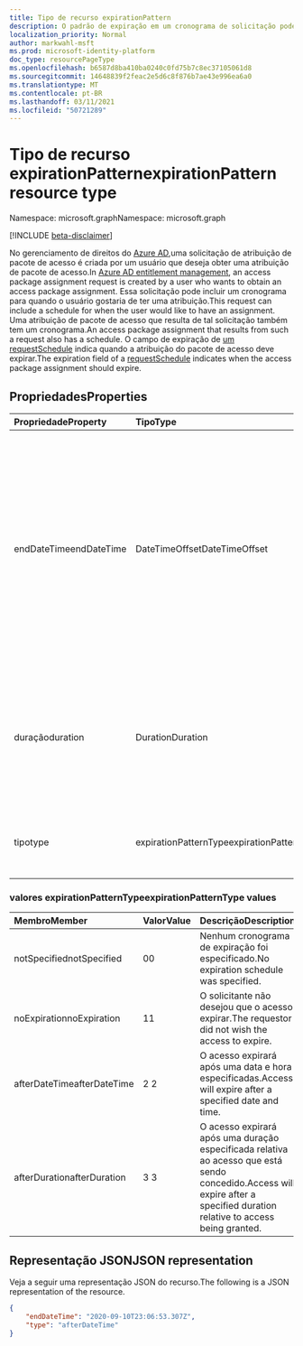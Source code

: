 ```yaml
---
title: Tipo de recurso expirationPattern
description: O padrão de expiração em um cronograma de solicitação pode ser incluído em uma solicitação de atribuição de pacote de acesso e está presente em uma atribuição de pacote de acesso.
localization_priority: Normal
author: markwahl-msft
ms.prod: microsoft-identity-platform
doc_type: resourcePageType
ms.openlocfilehash: b6587d8ba410ba0240c0fd75b7c8ec37105061d8
ms.sourcegitcommit: 14648839f2feac2e5d6c8f876b7ae43e996ea6a0
ms.translationtype: MT
ms.contentlocale: pt-BR
ms.lasthandoff: 03/11/2021
ms.locfileid: "50721289"
---
```

# <a name="expirationpattern-resource-type"></a><span data-ttu-id="21370-103">Tipo de recurso expirationPattern</span><span class="sxs-lookup"><span data-stu-id="21370-103">expirationPattern resource type</span></span>

<span data-ttu-id="21370-104">Namespace: microsoft.graph</span><span class="sxs-lookup"><span data-stu-id="21370-104">Namespace: microsoft.graph</span></span>

[!INCLUDE [beta-disclaimer](../../includes/beta-disclaimer.md)]

<span data-ttu-id="21370-105">No gerenciamento de direitos do [Azure AD,](entitlementmanagement-root.md)uma solicitação de atribuição de pacote de acesso é criada por um usuário que deseja obter uma atribuição de pacote de acesso.</span><span class="sxs-lookup"><span data-stu-id="21370-105">In [Azure AD entitlement management](entitlementmanagement-root.md), an access package assignment request is created by a user who wants to obtain an access package assignment.</span></span> <span data-ttu-id="21370-106">Essa solicitação pode incluir um cronograma para quando o usuário gostaria de ter uma atribuição.</span><span class="sxs-lookup"><span data-stu-id="21370-106">This request can include a schedule for when the user would like to have an assignment.</span></span>  <span data-ttu-id="21370-107">Uma atribuição de pacote de acesso que resulta de tal solicitação também tem um cronograma.</span><span class="sxs-lookup"><span data-stu-id="21370-107">An access package assignment that results from such a request also has a schedule.</span></span>  <span data-ttu-id="21370-108">O campo de expiração de [um requestSchedule](requestschedule.md) indica quando a atribuição do pacote de acesso deve expirar.</span><span class="sxs-lookup"><span data-stu-id="21370-108">The expiration field of a [requestSchedule](requestschedule.md) indicates when the access package assignment should expire.</span></span>

## <a name="properties"></a><span data-ttu-id="21370-109">Propriedades</span><span class="sxs-lookup"><span data-stu-id="21370-109">Properties</span></span>

| <span data-ttu-id="21370-110">Propriedade</span><span class="sxs-lookup"><span data-stu-id="21370-110">Property</span></span>     | <span data-ttu-id="21370-111">Tipo</span><span class="sxs-lookup"><span data-stu-id="21370-111">Type</span></span>        | <span data-ttu-id="21370-112">Descrição</span><span class="sxs-lookup"><span data-stu-id="21370-112">Description</span></span> |
|:-------------|:------------|:------------|
|<span data-ttu-id="21370-113">endDateTime</span><span class="sxs-lookup"><span data-stu-id="21370-113">endDateTime</span></span>|<span data-ttu-id="21370-114">DateTimeOffset</span><span class="sxs-lookup"><span data-stu-id="21370-114">DateTimeOffset</span></span>|<span data-ttu-id="21370-115">O tipo Timestamp representa informações de data e hora usando o formato ISO 8601 e está sempre no horário UTC.</span><span class="sxs-lookup"><span data-stu-id="21370-115">The Timestamp type represents date and time information using ISO 8601 format and is always in UTC time.</span></span> <span data-ttu-id="21370-116">Por exemplo, meia-noite UTC em 1 de janeiro de 2014 é `2014-01-01T00:00:00Z`.</span><span class="sxs-lookup"><span data-stu-id="21370-116">For example, midnight UTC on Jan 1, 2014 is `2014-01-01T00:00:00Z`.</span></span>|
|<span data-ttu-id="21370-117">duração</span><span class="sxs-lookup"><span data-stu-id="21370-117">duration</span></span>|<span data-ttu-id="21370-118">Duration</span><span class="sxs-lookup"><span data-stu-id="21370-118">Duration</span></span>|<span data-ttu-id="21370-119">A duração desejada do acesso do solicitante.</span><span class="sxs-lookup"><span data-stu-id="21370-119">The requestor's desired duration of access.</span></span> <span data-ttu-id="21370-120">Se especificado em uma solicitação, endDateTime não deve estar presente.</span><span class="sxs-lookup"><span data-stu-id="21370-120">If specified in a request, endDateTime should not be present.</span></span>|
|<span data-ttu-id="21370-121">tipo</span><span class="sxs-lookup"><span data-stu-id="21370-121">type</span></span>|<span data-ttu-id="21370-122">expirationPatternType</span><span class="sxs-lookup"><span data-stu-id="21370-122">expirationPatternType</span></span>|<span data-ttu-id="21370-123">O tipo de padrão de expiração desejado do solicitante.</span><span class="sxs-lookup"><span data-stu-id="21370-123">The requestor's desired expiration pattern type.</span></span>|

### <a name="expirationpatterntype-values"></a><span data-ttu-id="21370-124">valores expirationPatternType</span><span class="sxs-lookup"><span data-stu-id="21370-124">expirationPatternType values</span></span>

| <span data-ttu-id="21370-125">Membro</span><span class="sxs-lookup"><span data-stu-id="21370-125">Member</span></span> | <span data-ttu-id="21370-126">Valor</span><span class="sxs-lookup"><span data-stu-id="21370-126">Value</span></span>| <span data-ttu-id="21370-127">Descrição</span><span class="sxs-lookup"><span data-stu-id="21370-127">Description</span></span> |
|:---------------|:--------|:----------|
|<span data-ttu-id="21370-128">notSpecified</span><span class="sxs-lookup"><span data-stu-id="21370-128">notSpecified</span></span>|<span data-ttu-id="21370-129">0</span><span class="sxs-lookup"><span data-stu-id="21370-129">0</span></span>|<span data-ttu-id="21370-130">Nenhum cronograma de expiração foi especificado.</span><span class="sxs-lookup"><span data-stu-id="21370-130">No expiration schedule was specified.</span></span>|
|<span data-ttu-id="21370-131">noExpiration</span><span class="sxs-lookup"><span data-stu-id="21370-131">noExpiration</span></span>|<span data-ttu-id="21370-132">1</span><span class="sxs-lookup"><span data-stu-id="21370-132">1</span></span>|<span data-ttu-id="21370-133">O solicitante não desejou que o acesso expirar.</span><span class="sxs-lookup"><span data-stu-id="21370-133">The requestor did not wish the access to expire.</span></span>|
|<span data-ttu-id="21370-134">afterDateTime</span><span class="sxs-lookup"><span data-stu-id="21370-134">afterDateTime</span></span>|<span data-ttu-id="21370-135">2 </span><span class="sxs-lookup"><span data-stu-id="21370-135">2</span></span>|<span data-ttu-id="21370-136">O acesso expirará após uma data e hora especificadas.</span><span class="sxs-lookup"><span data-stu-id="21370-136">Access will expire after a specified date and time.</span></span>|
|<span data-ttu-id="21370-137">afterDuration</span><span class="sxs-lookup"><span data-stu-id="21370-137">afterDuration</span></span>|<span data-ttu-id="21370-138">3 </span><span class="sxs-lookup"><span data-stu-id="21370-138">3</span></span>|<span data-ttu-id="21370-139">O acesso expirará após uma duração especificada relativa ao acesso que está sendo concedido.</span><span class="sxs-lookup"><span data-stu-id="21370-139">Access will expire after a specified duration relative to access being granted.</span></span>|

## <a name="json-representation"></a><span data-ttu-id="21370-140">Representação JSON</span><span class="sxs-lookup"><span data-stu-id="21370-140">JSON representation</span></span>

<span data-ttu-id="21370-141">Veja a seguir uma representação JSON do recurso.</span><span class="sxs-lookup"><span data-stu-id="21370-141">The following is a JSON representation of the resource.</span></span>

<!-- {
  "blockType": "resource",
  "optionalProperties": [

  ],
  "@odata.type": "microsoft.graph.expirationPattern"
}-->

```json
{
    "endDateTime": "2020-09-10T23:06:53.307Z",
    "type": "afterDateTime"
}
```

<!-- uuid: 16cd6b66-4b1a-43a1-adaf-3a886856ed98
2019-02-04 14:57:30 UTC -->
<!-- {
  "type": "#page.annotation",
  "description": "expirationPattern resource",
  "keywords": "",
  "section": "documentation",
  "tocPath": ""
}-->


